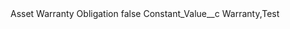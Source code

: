 <?xml version="1.0" encoding="UTF-8"?>
<CustomMetadata xmlns="http://soap.sforce.com/2006/04/metadata" xmlns:xsi="http://www.w3.org/2001/XMLSchema-instance" xmlns:xsd="http://www.w3.org/2001/XMLSchema">
    <label>Asset Warranty Obligation</label>
    <protected>false</protected>
    <values>
        <field>Constant_Value__c</field>
        <value xsi:type="xsd:string">Warranty,Test</value>
    </values>
</CustomMetadata>
